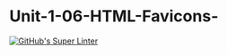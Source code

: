 # Unit-1-06-HTML-Favicons-
[![GitHub's Super Linter](https://github.com/SavyonMalko/Unit-1-06-HTML-Favicons-/workflows/GitHub's%20Super%20Linter/badge.svg)](https://github.com/SavyonMalko/Unit-1-06-HTML-Favicons-/actions)